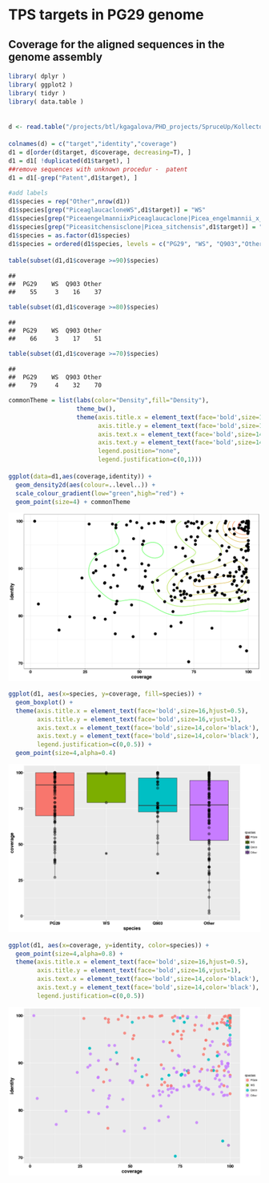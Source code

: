 TPS targets in PG29 genome
================

Coverage for the aligned sequences in the genome assembly
---------------------------------------------------------

``` r
library( dplyr )
library( ggplot2 )
library( tidyr )
library( data.table )


d <- read.table("/projects/btl/kgagalova/PHD_projects/SpruceUp/KollectorGeneReconstruction3species/ComparativeAnalysis_TPS/RunsPerformances/data/CovIdentity/PG29/CoverageIdentityTargetsCLEANED.txt", quote="\"")

colnames(d) = c("target","identity","coverage")
d1 = d[order(d$target, d$coverage, decreasing=T), ]
d1 = d1[ !duplicated(d1$target), ]
##remove sequences with unknown procedur -  patent
d1 = d1[-grep("Patent",d1$target), ]
```

``` r
#add labels
d1$species = rep("Other",nrow(d1))
d1$species[grep("PiceaglaucacloneWS",d1$target)] = "WS"
d1$species[grep("PiceaengelmanniixPiceaglaucaclone|Picea_engelmannii_x_Picea_glauca_clone|_TSA:_Picea_glauca_|maker|snap",d1$target)] = "PG29"
d1$species[grep("Piceasitchensisclone|Picea_sitchensis",d1$target)] = "Q903"
d1$species = as.factor(d1$species)
d1$species = ordered(d1$species, levels = c("PG29", "WS", "Q903","Other"))

table(subset(d1,d1$coverage >=90)$species)
```

    ## 
    ##  PG29    WS  Q903 Other 
    ##    55     3    16    37

``` r
table(subset(d1,d1$coverage >=80)$species)
```

    ## 
    ##  PG29    WS  Q903 Other 
    ##    66     3    17    51

``` r
table(subset(d1,d1$coverage >=70)$species)
```

    ## 
    ##  PG29    WS  Q903 Other 
    ##    79     4    32    70

``` r
commonTheme = list(labs(color="Density",fill="Density"),
                   theme_bw(),
                   theme(axis.title.x = element_text(face='bold',size=16,hjust=0.5),
                         axis.title.y = element_text(face='bold',size=16,vjust=1),
                         axis.text.x = element_text(face='bold',size=14,color='black'),
                         axis.text.y = element_text(face='bold',size=14,color='black'),
                         legend.position="none",
                         legend.justification=c(0,1)))

ggplot(data=d1,aes(coverage,identity)) + 
  geom_density2d(aes(colour=..level..)) + 
  scale_colour_gradient(low="green",high="red") + 
  geom_point(size=4) + commonTheme
```

![](images/Plot_cov-1.png)

``` r
ggplot(d1, aes(x=species, y=coverage, fill=species)) +
  geom_boxplot() + 
  theme(axis.title.x = element_text(face='bold',size=16,hjust=0.5),
        axis.title.y = element_text(face='bold',size=16,vjust=1),
        axis.text.x = element_text(face='bold',size=14,color='black'),
        axis.text.y = element_text(face='bold',size=14,color='black'),
        legend.justification=c(0,0.5)) +
  geom_point(size=4,alpha=0.4)
```

![](images/BoxplotCoverage-1.png)

``` r
ggplot(d1, aes(x=coverage, y=identity, color=species)) +
  geom_point(size=4,alpha=0.8) + 
  theme(axis.title.x = element_text(face='bold',size=16,hjust=0.5),
        axis.title.y = element_text(face='bold',size=16,vjust=1),
        axis.text.x = element_text(face='bold',size=14,color='black'),
        axis.text.y = element_text(face='bold',size=14,color='black'),
        legend.justification=c(0,0.5))
```

![](images/ScatterCovIdentity-1.png)
